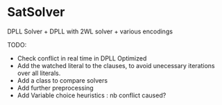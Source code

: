 # SatSolver
DPLL Solver + DPLL with 2WL solver + various encodings

TODO: 
* Check conflict in real time in DPLL Optimized
* Add the watched literal to the clauses, to avoid unecessary iterations over all literals.
* Add a class to compare solvers
* Add further preprocessing
* Add Variable choice heuristics : nb conflict caused? 
